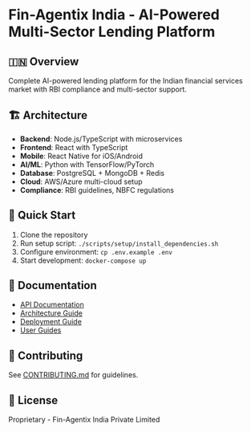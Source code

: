 # Fin-Agentix India - AI-Powered Multi-Sector Lending Platform

## 🇮🇳 Overview
Complete AI-powered lending platform for the Indian financial services market with RBI compliance and multi-sector support.

## 🏗️ Architecture
- **Backend**: Node.js/TypeScript with microservices
- **Frontend**: React with TypeScript
- **Mobile**: React Native for iOS/Android
- **AI/ML**: Python with TensorFlow/PyTorch
- **Database**: PostgreSQL + MongoDB + Redis
- **Cloud**: AWS/Azure multi-cloud setup
- **Compliance**: RBI guidelines, NBFC regulations

## 🚀 Quick Start
1. Clone the repository
2. Run setup script: `./scripts/setup/install_dependencies.sh`
3. Configure environment: `cp .env.example .env`
4. Start development: `docker-compose up`

## 📖 Documentation
- [API Documentation](./docs/api/)
- [Architecture Guide](./docs/architecture/)
- [Deployment Guide](./docs/deployment/)
- [User Guides](./docs/user_guides/)

## 🤝 Contributing
See [CONTRIBUTING.md](./CONTRIBUTING.md) for guidelines.

## 📜 License
Proprietary - Fin-Agentix India Private Limited
